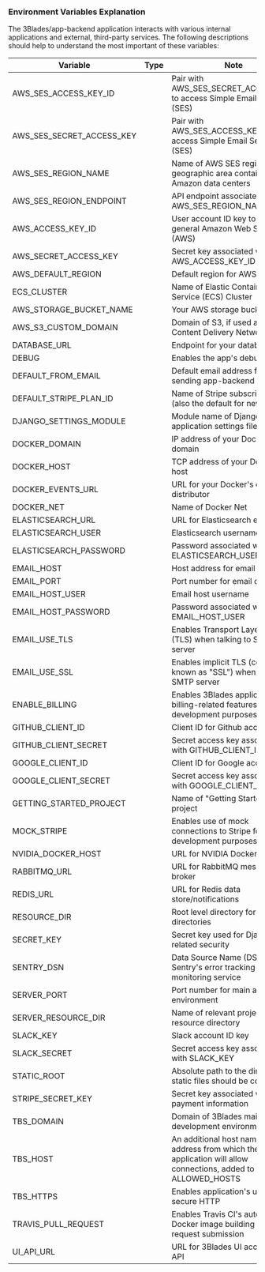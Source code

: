 ### Environment Variables Explanation

The 3Blades/app-backend application interacts with various internal applications and external, third-party services. The following descriptions should help to understand the most important of these variables:

| Variable  |  Type | Note  |
|---|---|---|
| AWS_SES_ACCESS_KEY_ID |<string> | Pair with AWS_SES_SECRET_ACCESS_KEY to access Simple Email Service (SES) |
| AWS_SES_SECRET_ACCESS_KEY | <string> | Pair with AWS_SES_ACCESS_KEY_ID to access Simple Email Service (SES) |
| AWS_SES_REGION_NAME | <string> | Name of AWS SES region, a geographic area containing Amazon data centers |
| AWS_SES_REGION_ENDPOINT | <string> | API endpoint associated with AWS_SES_REGION_NAME |
| AWS_ACCESS_KEY_ID | <string> | User account ID key to access general Amazon Web Services (AWS) |
| AWS_SECRET_ACCESS_KEY | <string> | Secret key associated with AWS_ACCESS_KEY_ID |
| AWS_DEFAULT_REGION | <string> | Default region for AWS access |
| ECS_CLUSTER | <string> | Name of Elastic Container Service (ECS) Cluster |
| AWS_STORAGE_BUCKET_NAME | <string> | Your AWS storage bucket name |
| AWS_S3_CUSTOM_DOMAIN | <string> | Domain of S3, if used as a Content Delivery Network (CDN) |
| DATABASE_URL | <string> | Endpoint for your database |
| DEBUG | <boolean> | Enables the app's debug mode |
| DEFAULT_FROM_EMAIL | <email> | Default email address for sending app-backend messages |
| DEFAULT_STRIPE_PLAN_ID | <string> | Name of Stripe subscription plan (also the default for new users) |
| DJANGO_SETTINGS_MODULE | <string> | Module name of Django application settings file |
| DOCKER_DOMAIN | <string> | IP address of your Docker's domain |
| DOCKER_HOST | <string> | TCP address of your Docker's host |
| DOCKER_EVENTS_URL | <string> | URL for your Docker's events distributor |
| DOCKER_NET | <string> | Name of Docker Net |
| ELASTICSEARCH_URL | <string> | URL for Elasticsearch endpoint |
| ELASTICSEARCH_USER | <string> | Elasticsearch username |
| ELASTICSEARCH_PASSWORD | <string> | Password associated with ELASTICSEARCH_USER |
| EMAIL_HOST | <string> | Host address for email client |
| EMAIL_PORT | <integer> | Port number for email client |
| EMAIL_HOST_USER | <string> | Email host username |
| EMAIL_HOST_PASSWORD | <string> | Password associated with EMAIL_HOST_USER |
| EMAIL_USE_TLS | <boolean> | Enables Transport Layer Security (TLS) when talking to SMTP server |
| EMAIL_USE_SSL | <boolean> | Enables implicit TLS (commonly known as "SSL") when talking to SMTP server |
| ENABLE_BILLING | <boolean> | Enables 3Blades application billing-related features for development purposes |
| GITHUB_CLIENT_ID | <string> | Client ID for Github account |
| GITHUB_CLIENT_SECRET | <string> | Secret access key associated with GITHUB_CLIENT_ID |
| GOOGLE_CLIENT_ID | <string> | Client ID for Google account |
| GOOGLE_CLIENT_SECRET | <string> | Secret access key associated with GOOGLE_CLIENT_ID |
| GETTING_STARTED_PROJECT | <string> | Name of "Getting Started" project |
| MOCK_STRIPE | <boolean> | Enables use of mock connections to Stripe for development purposes |
| NVIDIA_DOCKER_HOST | <string> | URL for NVIDIA Docker host |
| RABBITMQ_URL | <string> | URL for RabbitMQ message broker |
| REDIS_URL | <string> | URL for Redis data store/notifications |
| RESOURCE_DIR | <string> | Root level directory for all user directories |
| SECRET_KEY | <string> | Secret key used for Django-related security |
| SENTRY_DSN | <string> | Data Source Name (DSN) for Sentry's error tracking and monitoring service |
| SERVER_PORT | <integer> | Port number for main application environment |
| SERVER_RESOURCE_DIR | <string> | Name of relevant project's resource directory |
| SLACK_KEY | <string> | Slack account ID key |
| SLACK_SECRET | <string> | Secret access key associated with SLACK_KEY |
| STATIC_ROOT | <string> | Absolute path to the directory static files should be collected to. |
| STRIPE_SECRET_KEY | <string> | Secret key associated with Stripe payment information |
| TBS_DOMAIN | <string> | Domain of 3Blades main development environment |
| TBS_HOST | <string> | An additional host name or IP address from which the application will allow connections, added to Django's ALLOWED_HOSTS |
| TBS_HTTPS | <boolean> | Enables application's use of secure HTTP |
| TRAVIS_PULL_REQUEST | <boolean> | Enables Travis CI's automated Docker image building upon pull request submission |
| UI_API_URL | <string> | URL for 3Blades UI accessing the API |
